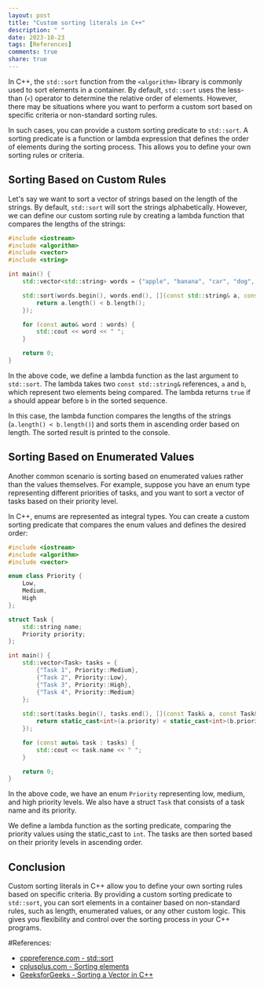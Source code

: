 ```yaml
---
layout: post
title: "Custom sorting literals in C++"
description: " "
date: 2023-10-23
tags: [References]
comments: true
share: true
---
```


In C++, the `std::sort` function from the `<algorithm>` library is commonly used to sort elements in a container. By default, `std::sort` uses the less-than (`<`) operator to determine the relative order of elements. However, there may be situations where you want to perform a custom sort based on specific criteria or non-standard sorting rules.

In such cases, you can provide a custom sorting predicate to `std::sort`. A sorting predicate is a function or lambda expression that defines the order of elements during the sorting process. This allows you to define your own sorting rules or criteria.

## Sorting Based on Custom Rules

Let's say we want to sort a vector of strings based on the length of the strings. By default, `std::sort` will sort the strings alphabetically. However, we can define our custom sorting rule by creating a lambda function that compares the lengths of the strings:

```cpp
#include <iostream>
#include <algorithm>
#include <vector>
#include <string>

int main() {
    std::vector<std::string> words = {"apple", "banana", "car", "dog", "elephant"};

    std::sort(words.begin(), words.end(), [](const std::string& a, const std::string& b) {
        return a.length() < b.length();
    });

    for (const auto& word : words) {
        std::cout << word << " ";
    }

    return 0;
}
```

In the above code, we define a lambda function as the last argument to `std::sort`. The lambda takes two `const std::string&` references, `a` and `b`, which represent two elements being compared. The lambda returns `true` if `a` should appear before `b` in the sorted sequence.

In this case, the lambda function compares the lengths of the strings (`a.length() < b.length()`) and sorts them in ascending order based on length. The sorted result is printed to the console.

## Sorting Based on Enumerated Values

Another common scenario is sorting based on enumerated values rather than the values themselves. For example, suppose you have an enum type representing different priorities of tasks, and you want to sort a vector of tasks based on their priority level.

In C++, enums are represented as integral types. You can create a custom sorting predicate that compares the enum values and defines the desired order:

```cpp
#include <iostream>
#include <algorithm>
#include <vector>

enum class Priority {
    Low,
    Medium,
    High
};

struct Task {
    std::string name;
    Priority priority;
};

int main() {
    std::vector<Task> tasks = {
        {"Task 1", Priority::Medium},
        {"Task 2", Priority::Low},
        {"Task 3", Priority::High},
        {"Task 4", Priority::Medium}
    };
    
    std::sort(tasks.begin(), tasks.end(), [](const Task& a, const Task& b) {
        return static_cast<int>(a.priority) < static_cast<int>(b.priority);
    });

    for (const auto& task : tasks) {
        std::cout << task.name << " ";
    }

    return 0;
}
```

In the above code, we have an enum `Priority` representing low, medium, and high priority levels. We also have a struct `Task` that consists of a task name and its priority.

We define a lambda function as the sorting predicate, comparing the priority values using the static_cast to `int`. The tasks are then sorted based on their priority levels in ascending order.

## Conclusion

Custom sorting literals in C++ allow you to define your own sorting rules based on specific criteria. By providing a custom sorting predicate to `std::sort`, you can sort elements in a container based on non-standard rules, such as length, enumerated values, or any other custom logic. This gives you flexibility and control over the sorting process in your C++ programs.

#References:
- [cppreference.com - std::sort](https://en.cppreference.com/w/cpp/algorithm/sort)
- [cplusplus.com - Sorting elements](http://www.cplusplus.com/doc/oldtutorial/templates/)
- [GeeksforGeeks - Sorting a Vector in C++](https://www.geeksforgeeks.org/sort-vector-c/)